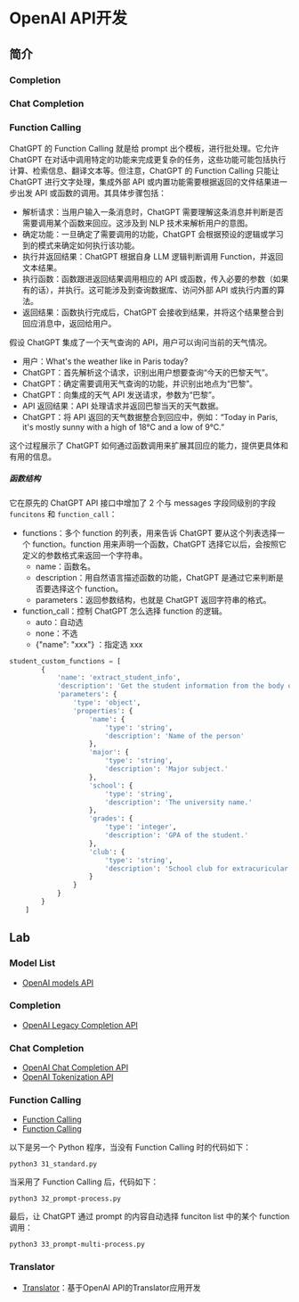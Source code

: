 # OpenAI API开发

## 简介

### Completion



### Chat Completion



### Function Calling

ChatGPT 的 Function Calling 就是给 prompt 出个模板，进行批处理。它允许 ChatGPT 在对话中调用特定的功能来完成更复杂的任务，这些功能可能包括执行计算、检索信息、翻译文本等。但注意，ChatGPT 的 Function Calling 只能让 ChatGPT 进行文字处理，集成外部 API 或内置功能需要根据返回的文件结果进一步出发 API 或函数的调用。其具体步骤包括：

- 解析请求：当用户输入一条消息时，ChatGPT 需要理解这条消息并判断是否需要调用某个函数来回应。这涉及到 NLP 技术来解析用户的意图。
- 确定功能：一旦确定了需要调用的功能，ChatGPT 会根据预设的逻辑或学习到的模式来确定如何执行该功能。
- 执行并返回结果：ChatGPT 根据自身 LLM 逻辑判断调用 Function，并返回文本结果。
- 执行函数：函数跟进返回结果调用相应的 API 或函数，传入必要的参数（如果有的话），并执行。这可能涉及到查询数据库、访问外部 API 或执行内置的算法。
- 返回结果：函数执行完成后，ChatGPT 会接收到结果，并将这个结果整合到回应消息中，返回给用户。

假设 ChatGPT 集成了一个天气查询的 API，用户可以询问当前的天气情况。

- 用户：What's the weather like in Paris today?
- ChatGPT：首先解析这个请求，识别出用户想要查询“今天的巴黎天气”。
- ChatGPT：确定需要调用天气查询的功能，并识别出地点为“巴黎”。
- ChatGPT：向集成的天气 API 发送请求，参数为“巴黎”。
- API 返回结果：API 处理请求并返回巴黎当天的天气数据。
- ChatGPT：将 API 返回的天气数据整合到回应中，例如：“Today in Paris, it's mostly sunny with a high of 18°C and a low of 9°C.”

这个过程展示了 ChatGPT 如何通过函数调用来扩展其回应的能力，提供更具体和有用的信息。

##### 函数结构

它在原先的 ChatGPT API 接口中增加了 2 个与 messages 字段同级别的字段 `funcitons` 和 `function_call`：

- functions：多个 function 的列表，用来告诉 ChatGPT 要从这个列表选择一个 function。function 用来声明一个函数，ChatGPT 选择它以后，会按照它定义的参数格式来返回一个字符串。
  - name：函数名。
  - description：用自然语言描述函数的功能，ChatGPT 是通过它来判断是否要选择这个 function。
  - parameters：返回参数结构，也就是 ChatGPT 返回字符串的格式。
- function_call：控制 ChatGPT 怎么选择 function 的逻辑。
  - auto：自动选
  - none：不选
  - {"name": "xxx"} ：指定选 xxx

```python
student_custom_functions = [
        {
            'name': 'extract_student_info',
            'description': 'Get the student information from the body of the input text',
            'parameters': {
                'type': 'object',
                'properties': {
                    'name': {
                        'type': 'string',
                        'description': 'Name of the person'
                    },
                    'major': {
                        'type': 'string',
                        'description': 'Major subject.'
                    },
                    'school': {
                        'type': 'string',
                        'description': 'The university name.'
                    },
                    'grades': {
                        'type': 'integer',
                        'description': 'GPA of the student.'
                    },
                    'club': {
                        'type': 'string',
                        'description': 'School club for extracuricular activities. '
                    }
                }
            }
        }
    ]
```

## Lab

### Model List

- [OpenAI models API](01_openai.ipynb)

### Completion

- [OpenAI Legacy Completion API](10_openai-completion.ipynb)

### Chat Completion

- [OpenAI Chat Completion API](13_openai-chat-completion.ipynb)
- [OpenAI Tokenization API](14_openai-tiktoken.ipynb)

### Function Calling

- [Function Calling](21_function-call1.ipynb)  
- [Function Calling](22_function-call2.ipynb)  

以下是另一个 Python 程序，当没有 Function Calling 时的代码如下：

```shell
python3 31_standard.py
```

当采用了 Function Calling 后，代码如下：

```shell
python3 32_prompt-process.py
```

最后，让 ChatGPT 通过 prompt 的内容自动选择 funciton list 中的某个 function 调用：

```shell
python3 33_prompt-multi-process.py
```

### Translator

- [Translator](37_translator/README.md)：基于OpenAI API的Translator应用开发
